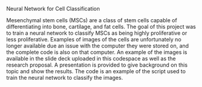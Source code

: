 Neural Network for Cell Classification

Mesenchymal stem cells (MSCs) are a class of stem cells capable of differentiating into bone, cartilage, and fat cells.  The goal of this project was to train a neural network to classify MSCs as being highly proliferative or less proliferative.  Examples of images of the cells are unfortunately no longer available due an issue with the computer they were stored on, and the complete code is also on that computer.  An example of the images is available in the slide deck uploaded in this codespace as well as the research proposal.
A presentation is provided to give background on this topic and show the results.
The code is an example of the script used to train the neural network to classify the images.
